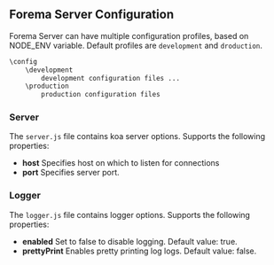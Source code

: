 ## Forema Server Configuration

Forema Server can have multiple configuration profiles, based on NODE_ENV variable.
Default profiles are `development` and `droduction`.

```bash
\config
    \development
        development configuration files ...
    \production
        production configuration files
```

### Server

The `server.js` file contains koa server options. Supports the following properties:

- **host** Specifies host on which to listen for connections
- **port** Specifies server port.

### Logger

The `logger.js` file contains logger options. Supports the following properties:

- **enabled** Set to false to disable logging. Default value: true.
- **prettyPrint** Enables pretty printing log logs. Default value: false.
